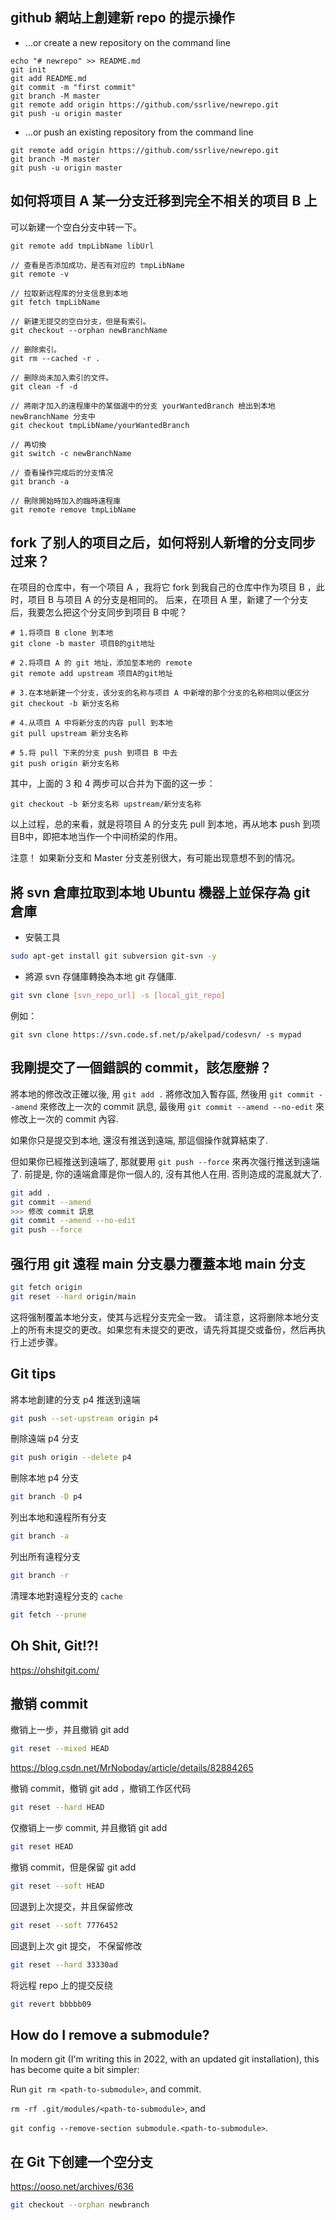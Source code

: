 ## github 網站上創建新 repo 的提示操作

- …or create a new repository on the command line
```
echo "# newrepo" >> README.md
git init
git add README.md
git commit -m "first commit"
git branch -M master
git remote add origin https://github.com/ssrlive/newrepo.git
git push -u origin master
```
- …or push an existing repository from the command line
```
git remote add origin https://github.com/ssrlive/newrepo.git
git branch -M master
git push -u origin master
```

## 如何将项目 A 某一分支迁移到完全不相关的项目 B 上

可以新建一个空白分支中转一下。

```
git remote add tmpLibName libUrl

// 查看是否添加成功，是否有对应的 tmpLibName
git remote -v

// 拉取新远程库的分支信息到本地
git fetch tmpLibName

// 新建无提交的空白分支，但是有索引。 
git checkout --orphan newBranchName

// 删除索引。 
git rm --cached -r .

// 删除尚未加入索引的文件。
git clean -f -d

// 將剛才加入的遠程庫中的某個選中的分支 yourWantedBranch 檢出到本地 newBranchName 分支中
git checkout tmpLibName/yourWantedBranch

// 再切換
git switch -c newBranchName

// 查看操作完成后的分支情况
git branch -a

// 刪除開始時加入的臨時遠程庫
git remote remove tmpLibName
```

## fork 了别人的项目之后，如何将别人新增的分支同步过来？

在项目的仓库中，有一个项目 A ，我将它 fork 到我自己的仓库中作为项目 B ，此时，项目 B 与项目 A 的分支是相同的。
后来，在项目 A 里，新建了一个分支后，我要怎么把这个分支同步到项目 B 中呢？

```
# 1.将项目 B clone 到本地
git clone -b master 项目B的git地址

# 2.将项目 A 的 git 地址，添加至本地的 remote
git remote add upstream 项目A的git地址

# 3.在本地新建一个分支，该分支的名称与项目 A 中新增的那个分支的名称相同以便区分
git checkout -b 新分支名称

# 4.从项目 A 中将新分支的内容 pull 到本地
git pull upstream 新分支名称

# 5.将 pull 下来的分支 push 到项目 B 中去
git push origin 新分支名称
```
其中，上面的 3 和 4 两步可以合并为下面的这一步：
```
git checkout -b 新分支名称 upstream/新分支名称
```
以上过程，总的来看，就是将项目 A 的分支先 pull 到本地，再从地本 push 到项目B中，即把本地当作一个中间桥梁的作用。

注意！ 如果新分支和 Master 分支差别很大，有可能出现意想不到的情况。

## 將 svn 倉庫拉取到本地 Ubuntu 機器上並保存為 git 倉庫

- 安裝工具
```bash
sudo apt-get install git subversion git-svn -y
```
- 將源 svn 存儲庫轉換為本地 git 存儲庫.
```bash
git svn clone [svn_repo_url] -s [local_git_repo]
```
例如：
```
git svn clone https://svn.code.sf.net/p/akelpad/codesvn/ -s mypad
```

## 我剛提交了一個錯誤的 commit，該怎麼辦？

將本地的修改改正確以後, 用 `git add .` 將修改加入暫存區, 然後用 `git commit --amend` 來修改上一次的 commit 訊息,
最後用 `git commit --amend --no-edit` 來修改上一次的 commit 內容.

如果你只是提交到本地, 還沒有推送到遠端, 那這個操作就算結束了.

但如果你已經推送到遠端了, 那就要用 `git push --force` 來再次强行推送到遠端了. 
前提是, 你的遠端倉庫是你一個人的, 沒有其他人在用. 否則造成的混亂就大了.

```bash
git add .
git commit --amend
>>> 修改 commit 訊息
git commit --amend --no-edit
git push --force
```

## 强行用 git 遠程 main 分支暴力覆蓋本地 main 分支

```bash
git fetch origin
git reset --hard origin/main
```
这将强制覆盖本地分支，使其与远程分支完全一致。
请注意，这将删除本地分支上的所有未提交的更改。如果您有未提交的更改，请先将其提交或备份，然后再执行上述步骤。

## Git tips

將本地創建的分支 p4 推送到遠端
```bash
git push --set-upstream origin p4
```
刪除遠端 p4 分支
```bash
git push origin --delete p4
```
刪除本地 p4 分支
```bash
git branch -D p4
```
列出本地和遠程所有分支
```bash
git branch -a
```
列出所有遠程分支
```bash
git branch -r
```
清理本地對遠程分支的 `cache`
```bash
git fetch --prune
```

## Oh Shit, Git!?!

https://ohshitgit.com/


## 撤销 commit

撤销上一步，并且撤销 git add
```bash
git reset --mixed HEAD
```
https://blog.csdn.net/MrNoboday/article/details/82884265

撤销 commit，撤销 git add ，撤销工作区代码
```bash
git reset --hard HEAD
```
仅撤销上一步 commit, 并且撤销 git add
```bash
git reset HEAD
```
撤销 commit，但是保留 git add
```bash
git reset --soft HEAD
```
回退到上次提交，并且保留修改
```bash
git reset --soft 7776452
```
回退到上次 git 提交， 不保留修改
```bash
git reset --hard 33330ad
```
将远程 repo 上的提交反绕
```bash
git revert bbbbb09
```

## How do I remove a submodule?

In modern git (I'm writing this in 2022, with an updated git installation), this has become quite a bit simpler:

Run `git rm <path-to-submodule>`, and commit.

`rm -rf .git/modules/<path-to-submodule>`, and

`git config --remove-section submodule.<path-to-submodule>`.


## 在 Git 下创建一个空分支

https://ooso.net/archives/636
```bash
git checkout --orphan newbranch
```
